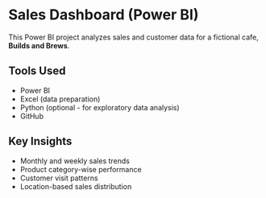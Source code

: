 # Sales Dashboard (Power BI)

This Power BI project analyzes sales and customer data for a fictional cafe, **Builds and Brews**.

## Tools Used
- Power BI
- Excel (data preparation)
- Python (optional - for exploratory data analysis)
- GitHub

## Key Insights
- Monthly and weekly sales trends
- Product category-wise performance
- Customer visit patterns
- Location-based sales distribution


